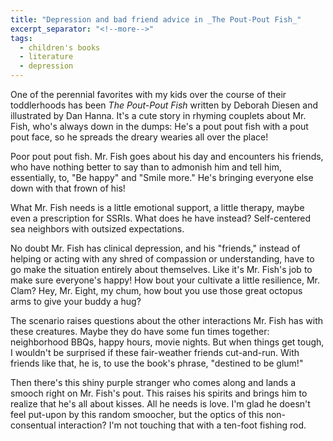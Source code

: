 ```yaml
---
title: "Depression and bad friend advice in _The Pout-Pout Fish_"
excerpt_separator: "<!--more-->"
tags:
  - children's books
  - literature
  - depression
---
```


One of the perennial favorites with my kids over the course of their toddlerhoods has been _The Pout-Pout Fish_ written by Deborah Diesen and illustrated by Dan Hanna. It's a cute story in rhyming couplets about Mr. Fish, who's always down in the dumps: He's a pout pout fish with a pout pout face, so he spreads the dreary wearies all over the place!

<!--more-->

Poor pout pout fish. Mr. Fish goes about his day and encounters his friends, who have nothing better to say than to admonish him and tell him, essentially, to, "Be happy" and "Smile more." He's bringing everyone else down with that frown of his!

What Mr. Fish needs is a little emotional support, a little therapy, maybe even a prescription for SSRIs. What does he have instead? Self-centered sea neighbors with outsized expectations.

No doubt Mr. Fish has clinical depression, and his "friends," instead of helping or acting with any shred of compassion or understanding, have to go make the situation entirely about themselves. Like it's Mr. Fish's job to make sure everyone's happy! How bout your cultivate a little resilience, Mr. Clam? Hey, Mr. Eight, my chum, how bout you use those great octopus arms to give your buddy a hug?

The scenario raises questions about the other interactions Mr. Fish has with these creatures. Maybe they do have some fun times together: neighborhood BBQs, happy hours, movie nights. But when things get tough, I wouldn't be surprised if these fair-weather friends cut-and-run. With friends like that, he is, to use the book's phrase, "destined to be glum!"

Then there's this shiny purple stranger who comes along and lands a smooch right on Mr. Fish's pout. This raises his spirits and brings him to realize that he's all about kisses. All he needs is love. I'm glad he doesn't feel put-upon by this random smoocher, but the optics of this non-consentual interaction? I'm not touching that with a ten-foot fishing rod.